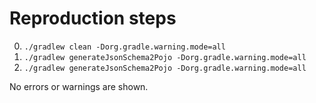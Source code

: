 # Reproduction steps

0. `./gradlew clean -Dorg.gradle.warning.mode=all`
0. `./gradlew generateJsonSchema2Pojo -Dorg.gradle.warning.mode=all`
0. `./gradlew generateJsonSchema2Pojo -Dorg.gradle.warning.mode=all`

No errors or warnings are shown.
